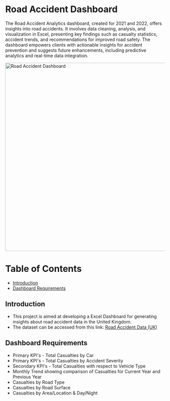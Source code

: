 # Road Accident Dashboard
The Road Accident Analytics dashboard, created for 2021 and 2022, offers insights into road accidents. It involves data cleaning, analysis, and visualization in Excel, presenting key findings such as casualty statistics, accident trends, and recommendations for improved road safety. The dashboard empowers clients with actionable insights for accident prevention and suggests future enhancements, including predictive analytics and real-time data integration.

<img width="595" alt="Road Accident Dashboard" src="https://github.com/Kapildarwani22/Excel-Road-Accident-Dashboard/assets/116799321/d3327010-b953-46f0-9dd3-3fea1c87b1a5">

# Table of Contents
- [Introduction](#introduction)
- [Dashboard Requirements](#dashboard-requirements)

## Introduction
- This project is aimed at developing a Excel Dashboard for generating insights about road accident data in the United Kingdom.
- The dataset can be accessed from this link: [Road Accident Data (UK)](https://drive.google.com/file/d/1R_uaoZL18nRbqC_MULVne90h3SdRbAyn/view)

## Dashboard Requirements
- Primary KPI's - Total Casualties by Car 
- Primary KPI's - Total Casualties by Accident Severity
- Secondary KPI's - Total Casualties with respect to Vehicle Type
- Monthly Trend showing comparison of Casualties for Current Year and Previous Year 
- Casualties by Road Type 
- Casualties by Road Surface 
- Casualties by Area/Location & Day/Night

